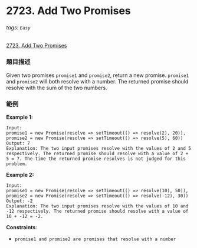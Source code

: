 # 2723. Add Two Promises

###### tags: `Easy`

[2723. Add Two Promises](https://leetcode.com/problems/add-two-promises/)

### 題目描述

Given two promises `promise1` and `promise2`, return a new promise. `promise1` and `promise2` will both resolve with a number. The returned promise should resolve with the sum of the two numbers.

### 範例

**Example 1:**

```text
Input: 
promise1 = new Promise(resolve => setTimeout(() => resolve(2), 20)), 
promise2 = new Promise(resolve => setTimeout(() => resolve(5), 60))
Output: 7
Explanation: The two input promises resolve with the values of 2 and 5 respectively. The returned promise should resolve with a value of 2 + 5 = 7. The time the returned promise resolves is not judged for this problem.
```

**Example 2:**

```text
Input: 
promise1 = new Promise(resolve => setTimeout(() => resolve(10), 50)), 
promise2 = new Promise(resolve => setTimeout(() => resolve(-12), 30))
Output: -2
Explanation: The two input promises resolve with the values of 10 and -12 respectively. The returned promise should resolve with a value of 10 + -12 = -2.
```

**Constraints**:

- `promise1 and promise2 are promises that resolve with a number`

